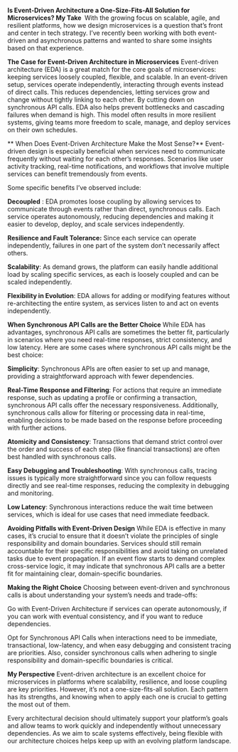 **Is Event-Driven Architecture a One-Size-Fits-All Solution for Microservices? My Take **
With the growing focus on scalable, agile, and resilient platforms, how we design microservices is a question that’s front and center in tech strategy. I’ve recently been working with both event-driven and asynchronous patterns and wanted to share some insights based on that experience. 

**The Case for Event-Driven Architecture in Microservices**
Event-driven architecture (EDA) is a great match for the core goals of microservices: keeping services loosely coupled, flexible, and scalable. In an event-driven setup, services operate independently, interacting through events instead of direct calls. This reduces dependencies, letting services grow and change without tightly linking to each other. By cutting down on synchronous API calls. EDA also helps prevent bottlenecks and cascading failures when demand is high. This model often results in more resilient systems, giving teams more freedom to scale, manage, and deploy services on their own schedules.

** When Does Event-Driven Architecture Make the Most Sense?**
 Event-driven design is especially beneficial when services need to communicate frequently without waiting for each other’s responses. Scenarios like user activity tracking, real-time notifications, and workflows that involve multiple services can benefit tremendously from events.

 Some specific benefits I’ve observed include:

**Decoupled** : EDA promotes loose coupling by allowing services to communicate through events rather than direct, synchronous calls. Each service operates autonomously, reducing dependencies and making it easier to develop, deploy, and scale services independently.

**Resilience and Fault Tolerance:** Since each service can operate independently, failures in one part of the system don’t necessarily affect others.

**Scalability**: As demand grows, the platform can easily handle additional load by scaling specific services, as each is loosely coupled and can be scaled independently.

**Flexibility in Evolution**: EDA allows for adding or modifying features without re-architecting the entire system, as services listen to and act on events independently.

**When Synchronous API Calls are the Better Choice**
While EDA has advantages, synchronous API calls are sometimes the better fit, particularly in scenarios where you need real-time responses, strict consistency, and low latency. Here are some cases where synchronous API calls might be the best choice:

**Simplicity**: Synchronous APIs are often easier to set up and manage, providing a straightforward approach with fewer dependencies.

**Real-Time Response and Filtering**: For actions that require an immediate response, such as updating a profile or confirming a transaction, synchronous API calls offer the necessary responsiveness. Additionally, synchronous calls allow for filtering or processing data in real-time, enabling decisions to be made based on the response before proceeding with further actions.

**Atomicity and Consistency**: Transactions that demand strict control over the order and success of each step (like financial transactions) are often best handled with synchronous calls.

**Easy Debugging and Troubleshooting**: With synchronous calls, tracing issues is typically more straightforward since you can follow requests directly and see real-time responses, reducing the complexity in debugging and monitoring.

**Low Latency**: Synchronous interactions reduce the wait time between services, which is ideal for use cases that need immediate feedback.

**Avoiding Pitfalls with Event-Driven Design**
While EDA is effective in many cases, it’s crucial to ensure that it doesn’t violate the principles of single responsibility and domain boundaries. Services should still remain accountable for their specific responsibilities and avoid taking on unrelated tasks due to event propagation. If an event flow starts to demand complex cross-service logic, it may indicate that synchronous API calls are a better fit for maintaining clear, domain-specific boundaries.

**Making the Right Choice**
Choosing between event-driven and synchronous calls is about understanding your system’s needs and trade-offs:

Go with Event-Driven Architecture if services can operate autonomously, if you can work with eventual consistency, and if you want to reduce dependencies.

Opt for Synchronous API Calls when interactions need to be immediate, transactional, low-latency, and when easy debugging and consistent tracing are priorities. Also, consider synchronous calls when adhering to single responsibility and domain-specific boundaries is critical.

 **My Perspective**
Event-driven architecture is an excellent choice for microservices in platforms where scalability, resilience, and loose coupling are key priorities. However, it’s not a one-size-fits-all solution. Each pattern has its strengths, and knowing when to apply each one is crucial to getting the most out of them.

 Every architectural decision should ultimately support your platform’s goals and allow teams to work quickly and independently without unnecessary dependencies. As we aim to scale systems effectively, being flexible with our architecture choices helps keep up with an evolving platform landscape.
